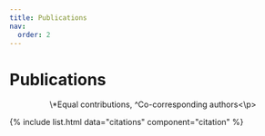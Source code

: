 ```yaml
---
title: Publications
nav:
  order: 2
---
```


# Publications

<p align=center>\*Equal contributions, ^Co-corresponding authors<\p>

{% include list.html data="citations" component="citation" %}

<!-- {% include section.html %}

## Selected Publications

{% 
  include citation.html 
  lookup="doi:10.1101/2023.09.19.23295780"
  style="rich" 
%}

{% 
  include citation.html 
  lookup="doi:10.1126/science.ade9516"
  style="rich" 
%}

{% 
  include citation.html 
  lookup="doi:10.1001/jamaneurol.2023.2363"
  style="rich" 
%}

{% include section.html %}

## All Publications

{% include search-box.html %}

{% include search-info.html %} -->